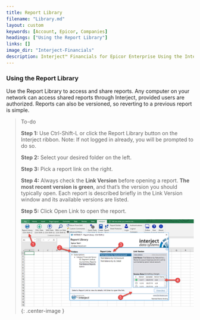 ```yaml
---
title: Report Library
filename: "Library.md"
layout: custom
keywords: [Account, Epicor, Companies]
headings: ["Using the Report Library"]
links: []
image_dir: "Interject-Financials"
description: Interject™ Financials for Epicor Enterprise Using the Interject report library.
---
```


### Using the Report Library
Use the Report Library to access and share reports. Any computer on your network can access shared reports through Interject, provided users are authorized. Reports can also be versioned, so reverting to a previous report is simple.


> To-do
>
> **Step 1:** Use Ctrl-Shift-L or click the Report Library button on the Interject ribbon.
> Note: If not logged in already, you will be prompted to do so.
>
> **Step 2:** Select your desired folder on the left. 
>
>  **Step 3:** Pick a report link on the right.
>
> **Step 4:** Always check the **Link Version** before opening a report. **The most recent version is green**, and that’s the version you should typically open. Each report is described briefly in the Link Version window and its available versions are listed. 
>
> **Step 5:** Click Open Link to open the report.
>
>![Open report link button](/images/Interject-Financials/InterjectFinancialsReportLib.png){: .center-image }
>